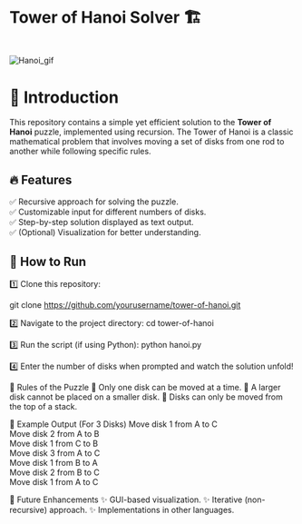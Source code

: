 # Tower of Hanoi Solver 🏗️  

#
![Hanoi_gif](https://github.com/user-attachments/assets/f23271fc-05cd-4669-8a43-1c0fb6e4cde0)

# 📌 Introduction  
This repository contains a simple yet efficient solution to the **Tower of Hanoi** puzzle, implemented using recursion. The Tower of Hanoi is a classic mathematical problem that involves moving a set of disks from one rod to another while following specific rules.  

## 🔥 Features  
✅ Recursive approach for solving the puzzle.  
✅ Customizable input for different numbers of disks.  
✅ Step-by-step solution displayed as text output.  
✅ (Optional) Visualization for better understanding.  

## 🚀 How to Run  
1️⃣ Clone this repository:  


   git clone https://github.com/yourusername/tower-of-hanoi.git  

2️⃣ Navigate to the project directory:
cd tower-of-hanoi  

3️⃣ Run the script (if using Python):
python hanoi.py  

4️⃣ Enter the number of disks when prompted and watch the solution unfold!

📜 Rules of the Puzzle
🔹 Only one disk can be moved at a time.
🔹 A larger disk cannot be placed on a smaller disk.
🔹 Disks can only be moved from the top of a stack.

📌 Example Output (For 3 Disks)
Move disk 1 from A to C  
Move disk 2 from A to B  
Move disk 1 from C to B  
Move disk 3 from A to C  
Move disk 1 from B to A  
Move disk 2 from B to C  
Move disk 1 from A to C  

🚧 Future Enhancements
✨ GUI-based visualization.
✨ Iterative (non-recursive) approach.
✨ Implementations in other languages.
